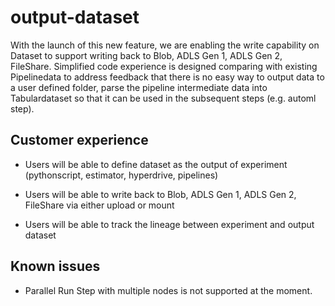 # output-dataset

With the launch of this new feature, we are enabling the write capability on Dataset to support writing back to Blob, ADLS Gen 1, ADLS Gen 2, FileShare. Simplified code experience is designed comparing with existing Pipelinedata to address feedback that there is no easy way to output data to a user defined folder, parse the pipeline intermediate data into Tabulardataset so that it can be used in the subsequent steps (e.g. automl step).

## Customer experience

- Users will be able to define dataset as the output of experiment (pythonscript, estimator, hyperdrive, pipelines)

- Users will be able to write back to Blob, ADLS Gen 1, ADLS Gen 2, FileShare via either upload or mount

- Users will be able to track the lineage between experiment and output dataset

## Known issues

- Parallel Run Step with multiple nodes is not supported at the moment. 
